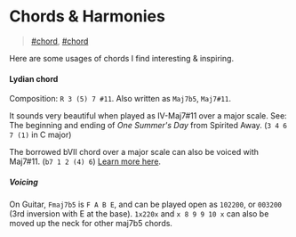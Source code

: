 # Chords & Harmonies

> [\#chord](https://memex.changbai.li/#tag-chord), [\#chord](https://memex.changbai.li/#tag-chord)

Here are some usages of chords I find interesting & inspiring.

#### Lydian chord

Composition: `R 3 (5) 7 #11`. Also written as `Maj7b5`, `Maj7#11`.

It sounds very beautiful when played as IV-Maj7#11 over a major scale. See: The beginning and ending of _One Summer's Day_ from Spirited Away. (`3 4 6 7 (1)` in C major)

The borrowed bVII chord over a major scale can also be voiced with Maj7#11. (`b7 1 2 (4) 6`) [Learn more here](https://youtu.be/yKV58VVGV9k?t=679).

##### Voicing

On Guitar, `Fmaj7b5` is `F A B E`, and  can be played open as `102200`, or `003200` (3rd inversion with E at the base). `1x220x` and `x 8 9 9 10 x` can also be moved up the neck for other maj7b5 chords.
